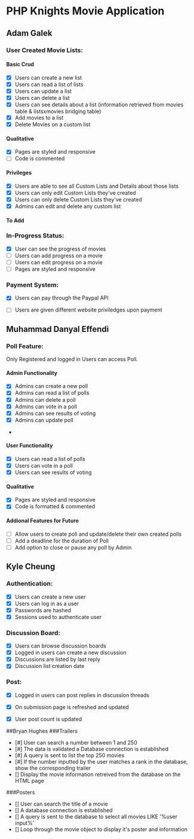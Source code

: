 # PHP Knights Movie Application

## Adam Galek

### User Created Movie Lists:

#### Basic Crud
- [x] Users can create a new list
- [x] Users can read a list of lists
- [x] Users can update a list
- [x] Users can delete a list
- [x] Users can see details about a list (information retrieved from movies table & listsxmovies bridging table)
- [X] Add movies to a list
- [X] Delete Movies on a custom list

#### Qualitative
- [X] Pages are styled and responsive
- [ ] Code is commented

#### Privileges
- [X] Users are able to see all Custom Lists and Details about those lists
- [X] Users can only edit Custom Lists they've created
- [X] Users can only delete Custom Lists they've created
- [X] Admins can edit and delete any custom list

#### To Add

### In-Progress Status:
- [X] User can see the progress of movies
- [ ] Users can add progress on a movie
- [ ] Users can edit progress on a movie
- [ ] Pages are styled and responsive

### Payment System:
- [X] Users can pay through the Paypal API
- [ ] Users are given different website priviledges upon payment




## Muhammad Danyal Effendi

### Poll Feature:
Only Registered and logged in Users can access Poll.

#### Admin Functionality
- [x] Admins can create a new poll
- [x] Admins can read a list of polls
- [x] Admins can delete a poll
- [x] Admins can vote in a poll
- [x] Admins can see results of voting
- [x] Admins can update poll
-
#### User Functionality
- [x] Users can read a list of polls
- [x] Users can vote in a poll
- [x] Users can see results of voting

#### Qualitative
- [x] Pages are styled and responsive
- [x] Code is formatted & commented

#### Addional Features for Future
- [ ] Allow users to create poll and update/delete their own created polls
- [ ] Add a deadline for the duration of Poll
- [ ] Add option to close or pause any poll by Admin

## Kyle Cheung

### Authentication:

- [x] Users can create a new user
- [x] Users can log in as a user
- [x] Passwords are hashed 
- [x] Sessions used to authenticate user

### Discussion Board:
- [x] Users can browse discussion boards
- [x] Logged in users can create a new discussion 
- [x] Discussions are listed by last reply
- [x] Discussion list creation date

### Post:

- [x] Logged in users can post replies in discussion threads
- [x] On submission page is refreshed and updated
- [x] User post count is updated


##Bryan Hughes
###Trailers
- [#] User can search a number between 1 and 250
- [#] The data is validated a Database connection is established
- [#] A query is sent to list the top 250 movies
- [#] If the number inputted by the user matches a rank in the database, show the corresponding trailer
- [] Display the movie information retreived from the database on the HTML page

###Posters
- [] User can search the title of a movie
- [] A database connection is established
- [] A query is sent to the database to select all movies LIKE '%user input%'
- [] Loop through the movie object to display it's poster and information
